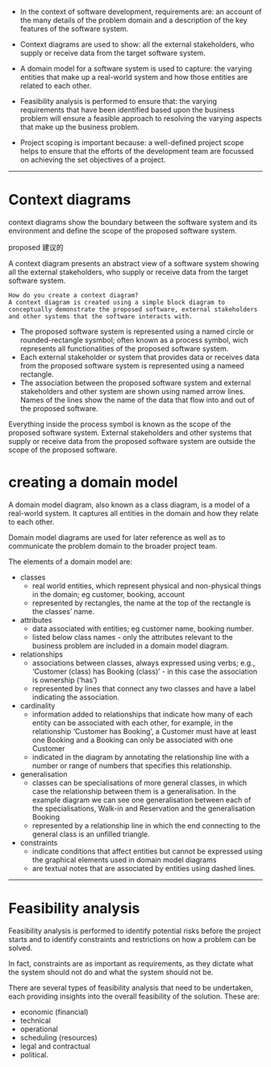 - In the context of software development, requirements are:
  an account of the many details of the problem domain and a description of the key features of the software system.

- Context diagrams are used to show:
  all the external stakeholders, who supply or receive data from the target software system.

- A domain model for a software system is used to capture:
  the varying entities that make up a real-world system and how those entities are related to each other.

- Feasibility analysis is performed to ensure that:
  the varying requirements that have been identified based upon the business problem will ensure a feasible approach to resolving the varying aspects that make up the business problem.

- Project scoping is important because:
  a well-defined project scope helps to ensure that the efforts of the development team are focussed on achieving the set objectives of a project.

---
# Context diagrams
context diagrams show the boundary between the software system and its environment and define the scope of the proposed software system.

proposed 建议的

A context diagram presents an abstract view of a software system showing all the external stakeholders, who supply or receive data from the target software system.

~~~
How do you create a context diagram?
A context diagram is created using a simple block diagram to conceptually demonstrate the proposed software, external stakeholders and other systems that the software interacts with.
~~~
- The proposed software system is represented using a named circle or rounded-rectangle sysmbol; often known as a process symbol, wich represents all functionalities of the proposed software system.
- Each external stakeholder or system that provides data or receives data from the proposed software system is represented using a nameed rectangle.
- The association between the proposed software system and external stakeholders and other system are shown using named arrow lines. Names of the lines show the name of the data that flow into and out of the proposed software.

Everything inside the process symbol is known as the scope of the proposed software system.
External stakeholders and other systems that supply or receive data from the proposed software system are outside the scope of the proposed software.

# creating a domain model
A domain model diagram, also known as a class diagram, is a model of a real-world system. It captures all entities in the domain and how they relate to each other.

Domain model diagrams are used for later reference as well as to communicate the problem domain to the broader project team.

The elements of a domain model are:
- classes
  -  real world entities, which represent physical and non-physical things in the domain; eg customer, booking, account
  -  represented by rectangles, the name at the top of the rectangle is the classes’ name.
- attributes
  -  data associated with entities; eg customer name, booking number.
  -  listed below class names - only the attributes relevant to the business problem are included in a domain model diagram.
- relationships
  - associations between classes, always expressed using verbs; e.g., ‘Customer (class) has Booking (class)’ - in this case the association is ownership (‘has’)
  - represented by lines that connect any two classes and have a label indicating the association.
- cardinality
  - information added to relationships that indicate how many of each entity can be associated with each other, for example, in the relationship ‘Customer has Booking’, a Customer must have at least one Booking and a Booking can only be associated with one Customer
  - indicated in the diagram by annotating the relationship line with a number or range of numbers that specifies this relationship.
- generalisation
  - classes can be specialisations of more general classes, in which case the relationship between them is a generalisation. In the example diagram we can see one generalisation between each of the specialisations, Walk-in and Reservation and the generalisation Booking
  - represented by a relationship line in which the end connecting to the general class is an unfilled triangle.
- constraints
  - indicate conditions that affect entities but cannot be expressed using the graphical elements used in domain model diagrams
  - are textual notes that are associated by entities using dashed lines.
---

# Feasibility analysis
Feasibility analysis is performed to identify potential risks before the project starts and to identify constraints and restrictions on how a problem can be solved.

In fact, constraints are as important as requirements, as they dictate what the system should not do and what the system should not be.

There are several types of feasibility analysis that need to be undertaken, each providing insights into the overall feasibility of the solution. These are:
- economic (financial)
- technical
- operational
- scheduling (resources)
- legal and contractual
- political.


